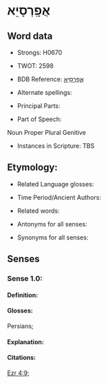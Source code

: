 # אֲפָֽרְסָיֵא

<!-- Status: S2="NeedsEdits" -->
<!-- Lexica used for edits:   -->

## Word data

* Strongs: H0670

* TWOT: 2598

* BDB Reference: [אֲפָֽרְסָיֵא](rc://en/bdb/dict/xa.be.ab)

* Alternate spellings:

* Principal Parts:

* Part of Speech:

Noun Proper Plural Genitive

* Instances in Scripture: TBS

## Etymology:

* Related Language glosses:

* Time Period/Ancient Authors:

* Related words:

* Antonyms for all senses:

* Synonyms for all senses:

## Senses

### Sense 1.0:

#### Definition:

#### Glosses:

Persians; 

#### Explanation:

#### Citations:

[Ezr 4:9](rc://he/uhb/book/ezr/4/9); 

